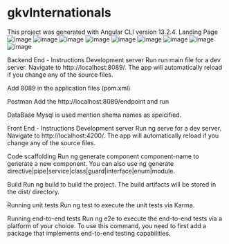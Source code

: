 # gkvInternationals
This project was generated with Angular CLI version 13.2.4.
Landing Page
![image](https://user-images.githubusercontent.com/101063754/168209562-41cee7bf-57dc-4712-a7c4-057a4a0e5262.png)
![image](https://user-images.githubusercontent.com/101063754/168209729-53d71f06-22d0-4f07-8713-4e48519b523f.png)
![image](https://user-images.githubusercontent.com/101063754/168210425-22c86466-773f-4434-babc-c032d8fd3b77.png)
![image](https://user-images.githubusercontent.com/101063754/168209823-f43e7ea3-ad2b-4c8b-8a45-f6b4811c5183.png)
![image](https://user-images.githubusercontent.com/101063754/168209915-4c2dbf45-4742-4a3a-8321-d7153d19721b.png)
![image](https://user-images.githubusercontent.com/101063754/168209959-3336ce9b-ea31-4cf6-a897-40ee167881a9.png)
![image](https://user-images.githubusercontent.com/101063754/168210046-1a9cf430-3552-485f-8305-e7b200db340e.png)
![image](https://user-images.githubusercontent.com/101063754/168210124-ad78061b-12a6-4d6e-9404-42588be9204c.png)
![image](https://user-images.githubusercontent.com/101063754/168210170-d7704e83-1022-4e87-829e-549b2fab8b0a.png)

Backend End - Instructions
Development server
Run run main file for a dev server. Navigate to http://localhost:8089/. The app will automatically reload if you change any of the source files.

Add 8089 in the application files (pom.xml)

Postman
Add the http://localhost:8089/endpoint and run 

DataBase 
Mysql is used mention shema names as speicified.

Front End - Instructions
Development server
Run ng serve for a dev server. Navigate to http://localhost:4200/. The app will automatically reload if you change any of the source files.

Code scaffolding
Run ng generate component component-name to generate a new component. You can also use ng generate directive|pipe|service|class|guard|interface|enum|module.

Build
Run ng build to build the project. The build artifacts will be stored in the dist/ directory.

Running unit tests
Run ng test to execute the unit tests via Karma.

Running end-to-end tests
Run ng e2e to execute the end-to-end tests via a platform of your choice. To use this command, you need to first add a package that implements end-to-end testing capabilities.

